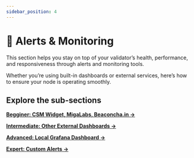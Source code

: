 ```yaml
---
sidebar_position: 4
---
```


# 🚨 Alerts & Monitoring

This section helps you stay on top of your validator’s health, performance, and responsiveness through alerts and monitoring tools.

Whether you’re using built-in dashboards or external services, here’s how to ensure your node is operating smoothly.

## Explore the sub-sections

[**Begginer: CSM Widget, MigaLabs, Beaconcha.in →**](./beginner)

[**Intermediate: Other External Dashboards →**](./intermediate)

[**Advanced: Local Grafana Dashboard →**](./advanced)

[**Expert: Custom Alerts →**](./expert-custom-alerts)